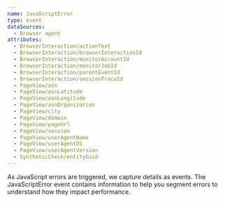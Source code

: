 ```yaml
---
name: JavaScriptError
type: event
dataSources:
  - Browser agent
attributes:
  - BrowserInteraction/actionText
  - BrowserInteraction/browserInteractionId
  - BrowserInteraction/monitorAccountId
  - BrowserInteraction/monitorJobId
  - BrowserInteraction/parentEventId
  - BrowserInteraction/sessionTraceId
  - PageView/asn
  - PageView/asnLatitude
  - PageView/asnLongitude
  - PageView/asnOrganization
  - PageView/city
  - PageView/domain
  - PageView/pageUrl
  - PageView/session
  - PageView/userAgentName
  - PageView/userAgentOS
  - PageView/userAgentVersion
  - SyntheticCheck/entityGuid
---
```


As JavaScript errors are triggered, we capture details as events. The JavaScriptError event contains information to help you segment errors to understand how they impact performance.